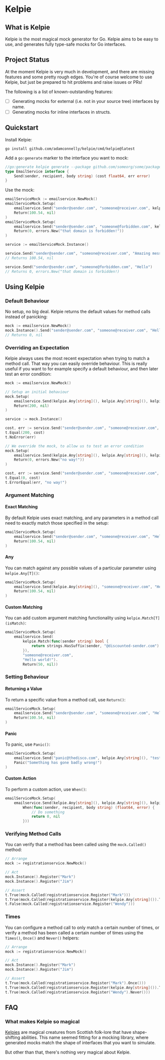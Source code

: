 # Kelpie

## What is Kelpie

Kelpie is the most magical mock generator for Go. Kelpie aims to be easy to use, and generates fully type-safe mocks for Go interfaces.

## Project Status

At the moment Kelpie is very much in development, and there are missing features and some pretty rough edges. You're of course welcome to use Kelpie, but just be prepared to hit problems and raise issues or PRs!

The following is a list of known-outstanding features:

- [ ] Generating mocks for external (i.e. not in your source tree) interfaces by name.
- [ ] Generating mocks for inline interfaces in structs.

## Quickstart

Install Kelpie:

```shell
go install github.com/adamconnelly/kelpie/cmd/kelpie@latest
```

Add a `go:generate` marker to the interface you want to mock:

```go
//go:generate kelpie generate --package github.com/someorg/some/package --interfaces EmailService
type EmailService interface {
	Send(sender, recipient, body string) (cost float64, err error)
}
```

Use the mock:

```go
emailServiceMock := emailservice.NewMock()
emailServiceMock.Setup(
	emailservice.Send("sender@sender.com", "someone@receiver.com", kelpie.Any[string]()).
	Return(100.54, nil)
)
emailServiceMock.Setup(
	emailservice.Send("sender@sender.com", "someone@forbidden.com", kelpie.Any[string]()).
	Return(0, errors.New("that domain is forbidden!"))
)

service := emailServiceMock.Instance()

service.Send("sender@sender.com", "someone@receiver.com", "Amazing message")
// Returns 100.54, nil

service.Send("sender@sender.com", "someone@forbidden.com", "Hello")
// Returns 0, errors.New("that domain is forbidden!)
```

## Using Kelpie

### Default Behaviour

No setup, no big deal. Kelpie returns the default values for method calls instead of panicking:

```go
mock := emailservice.NewMock()
mock.Instance().Send("sender@sender.com", "someone@receiver.com", "Hello world")
// Returns 0, nil
```

### Overriding an Expectation

Kelpie always uses the most recent expectation when trying to match a method call. That way you can easily override behaviour. This is really useful if you want to for example specify a default behaviour, and then later test an error condition:

```go
mock := emailservice.NewMock()

// Setup an initial behaviour
mock.Setup(
	emailservice.Send(kelpie.Any[string](), kelpie.Any[string](), kelpie.Any[string]()).
	Return(200, nil)
)

service := mock.Instance()

cost, err := service.Send("sender@sender.com", "someone@receiver.com", "Hello world")
t.Equal(200, cost)
t.NoError(err)

// We override the mock, to allow us to test an error condition
mock.Setup(
	emailservice.Send(kelpie.Any[string](), kelpie.Any[string](), kelpie.Any[string]()).
	Return(0, errors.New("no way!"))
)

cost, err := service.Send("sender@sender.com", "someone@receiver.com", "Hello world")
t.Equal(0, cost)
t.ErrorEqual(err, "no way!")
```

### Argument Matching

#### Exact Matching

By default Kelpie uses exact matching, and any parameters in a method call need to exactly match those specified in the setup:

```go
emailServiceMock.Setup(
	emailservice.Send("sender@sender.com", "someone@receiver.com", "Hello world").
	Return(100.54, nil)
)
```

#### Any

You can match against any possible values of a particular parameter using `kelpie.Any[T]()`:

```go
emailServiceMock.Setup(
	emailservice.Send(kelpie.Any[string](), "someone@receiver.com", "Hello world").
	Return(100.54, nil)
)
```

#### Custom Matching

You can add custom argument matching functionality using `kelpie.Match[T](isMatch)`:

```go
emailServiceMock.Setup(
	emailservice.Send(
		kelpie.Match(func(sender string) bool {
			return strings.HasSuffix(sender, "@discounted-sender.com")
		}),
		"someone@receiver.com",
		"Hello world!").
		Return(50, nil))
```

### Setting Behaviour

#### Returning a Value

To return a specific value from a method call, use `Return()`:

```go
emailServiceMock.Setup(
	emailservice.Send("sender@sender.com", "someone@receiver.com", "Hello world").
	Return(100.54, nil)
)
```

#### Panic

To panic, use `Panic()`:

```go
emailServiceMock.Setup(
	emailservice.Send("panic@thedisco.com", kelpie.Any[string](), "testing").
	Panic("Something has gone badly wrong!")
)
```

#### Custom Action

To perform a custom action, use `When()`:

```go
emailServiceMock.Setup(
	emailservice.Send(kelpie.Any[string](), kelpie.Any[string](), kelpie.Any[string]()).
		When(func(sender, recipient, body string) (float64, error) {
			// Do something
			return 0, nil
		}))
```

### Verifying Method Calls

You can verify that a method has been called using the `mock.Called()` method:

```go
// Arrange
mock := registrationservice.NewMock()

// Act
mock.Instance().Register("Mark")
mock.Instance().Register("Jim")

// Assert
t.True(mock.Called(registrationservice.Register("Mark")))
t.True(mock.Called(registrationservice.Register(kelpie.Any[string]()).Times(2)))
t.False(mock.Called(registrationservice.Register("Wendy")))
```

### Times

You can configure a method call to only match a certain number of times, or verify a method has been called a certain number of times using the `Times()`, `Once()` and `Never()` helpers:

```go
// Arrange
mock := registrationservice.NewMock()

// Act
mock.Instance().Register("Mark")
mock.Instance().Register("Jim")

// Assert
t.True(mock.Called(registrationservice.Register("Mark").Once()))
t.True(mock.Called(registrationservice.Register(kelpie.Any[string]()).Times(2)))
t.True(mock.Called(registrationservice.Register("Wendy").Never()))
```

## FAQ

### What makes Kelpie so magical

[Kelpies](https://en.wikipedia.org/wiki/Kelpie) are magical creatures from Scottish folk-lore that have shape-shifting abilities. This name seemed fitting for a mocking library, where generated mocks match the shape of interfaces that you want to simulate.

But other than that, there's nothing very magical about Kelpie.
